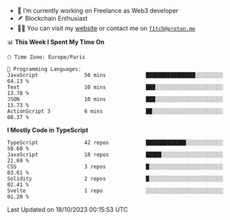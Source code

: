 - 🔭 I’m currently working on Freelance as Web3 developer
- 🪶 Blockchain Enthusiast
- 👨‍💻 You can visit my [website](https://f1tch.xyz) or contact me on [`f1tch@proton.me`](mailto:f1tch@proton.me)

<!--START_SECTION:waka-->
📊 **This Week I Spent My Time On** 

```text
🕑︎ Time Zone: Europe/Paris

💬 Programming Languages: 
JavaScript               50 mins             ████████████████░░░░░░░░░   64.13 % 
Text                     10 mins             ███░░░░░░░░░░░░░░░░░░░░░░   13.78 % 
JSON                     10 mins             ███░░░░░░░░░░░░░░░░░░░░░░   13.73 % 
ActionScript 3           6 mins              ██░░░░░░░░░░░░░░░░░░░░░░░   08.37 % 
```

**I Mostly Code in TypeScript** 

```text
TypeScript               42 repos            █████████████░░░░░░░░░░░░   50.60 % 
JavaScript               18 repos            █████░░░░░░░░░░░░░░░░░░░░   21.69 % 
CSS                      3 repos             █░░░░░░░░░░░░░░░░░░░░░░░░   03.61 % 
Solidity                 2 repos             █░░░░░░░░░░░░░░░░░░░░░░░░   02.41 % 
Svelte                   1 repo              ░░░░░░░░░░░░░░░░░░░░░░░░░   01.20 % 
```




 Last Updated on 18/10/2023 00:15:53 UTC
<!--END_SECTION:waka-->

